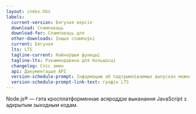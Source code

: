 ```yaml
---
layout: index.hbs
labels:
  current-version: Бягучая версія
  download: Спампаваць
  download-for: Спампаваць для
  other-downloads: Іншыя спампоўкі
  current: Бягучая
  lts: LTS
  tagline-current: Найноўшыя функцыі
  tagline-lts: Рэкамендавана для большасці
  changelog: Спіс змен
  api: Дакументацыя API
  version-schedule-prompt: Інфармацыю аб падтрымліваемых выпусках можна знайсці на
  version-schedule-prompt-link-text: графік LTS
---
```


Node.js® — гэта кросплатформеннае асяроддзе выканання JavaScript з адкрытым зыходным кодам.
